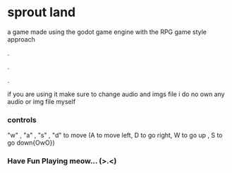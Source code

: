 # sprout land

a game made using the godot game engine with the RPG game style approach 

.

.

.

if you are using it make sure to change audio and imgs file i do no own any audio or img file myself

### controls 

"w" , "a" , "s" , "d" to move (A to move left, D to go right, W to go up , S to go down{OwO})

### Have Fun Playing meow... (>.<)
